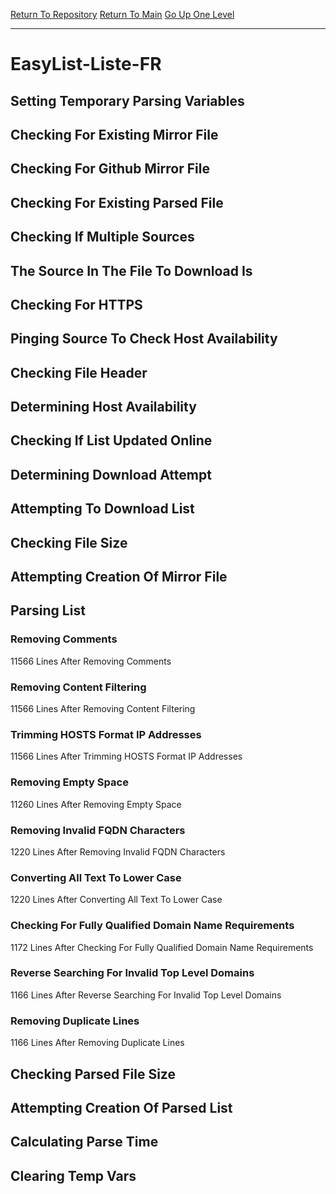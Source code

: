 [Return To Repository](https://github.com/deathbybandaid/piholeparser/)
[Return To Main](https://github.com/deathbybandaid/piholeparser/blob/master/RecentRunLogs/Mainlog.md)
[Go Up One Level](https://github.com/deathbybandaid/piholeparser/blob/master/RecentRunLogs/TopLevelScripts/30-Processing-Blacklists.md)
____________________________________
# EasyList-Liste-FR
## Setting Temporary Parsing Variables
## Checking For Existing Mirror File
## Checking For Github Mirror File
## Checking For Existing Parsed File
## Checking If Multiple Sources
## The Source In The File To Download Is
## Checking For HTTPS
## Pinging Source To Check Host Availability
## Checking File Header
## Determining Host Availability
## Checking If List Updated Online
## Determining Download Attempt
## Attempting To Download List
## Checking File Size
## Attempting Creation Of Mirror File
## Parsing List
### Removing Comments
11566 Lines After Removing Comments
### Removing Content Filtering
11566 Lines After Removing Content Filtering
### Trimming HOSTS Format IP Addresses
11566 Lines After Trimming HOSTS Format IP Addresses
### Removing Empty Space
11260 Lines After Removing Empty Space
### Removing Invalid FQDN Characters
1220 Lines After Removing Invalid FQDN Characters
### Converting All Text To Lower Case
1220 Lines After Converting All Text To Lower Case
### Checking For Fully Qualified Domain Name Requirements
1172 Lines After Checking For Fully Qualified Domain Name Requirements
### Reverse Searching For Invalid Top Level Domains
1166 Lines After Reverse Searching For Invalid Top Level Domains
### Removing Duplicate Lines
1166 Lines After Removing Duplicate Lines
## Checking Parsed File Size
## Attempting Creation Of Parsed List
## Calculating Parse Time
## Clearing Temp Vars
